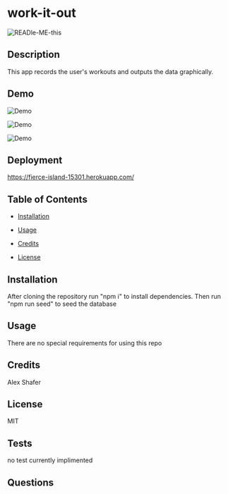 # work-it-out

![READle-ME-this](https://img.shields.io/github/last-commit/AlexShafer/work-it-out)

## Description

This app records the user's workouts and outputs the data graphically.

## Demo

![Demo](/demo/demo1.jpeg)

![Demo](/demo/demo2.jpeg)

![Demo](/demo/demo3.jpeg)

## Deployment

https://fierce-island-15301.herokuapp.com/

## Table of Contents

* [Installation](#installation)

* [Usage](#usage)

* [Credits](#credits)

* [License](#license)

## Installation

After cloning the repository run "npm i" to install dependencies. Then run "npm run seed" to seed the database

## Usage

There are no special requirements for using this repo

## Credits

Alex Shafer

## License

MIT

## Tests

no test currently implimented

## Questions

